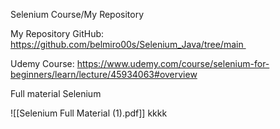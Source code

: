 Selenium Course/My Repository

My Repository GitHub: https://github.com/belmiro00s/Selenium_Java/tree/main 

Udemy Course: https://www.udemy.com/course/selenium-for-beginners/learn/lecture/45934063#overview

Full material Selenium

![[Selenium Full Material (1).pdf]]
kkkk
